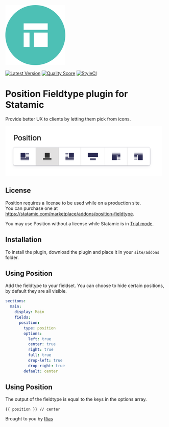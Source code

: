 ![Icon](icon.svg)

[![Latest Version](https://img.shields.io/github/release/rias500/statamic-position-fieldtype.svg?style=flat-square)](https://github.com/rias500/statamic-position-fieldtype/releases)
[![Quality Score](https://img.shields.io/scrutinizer/g/rias500/statamic-position-fieldtype.svg?style=flat-square)](https://scrutinizer-ci.com/g/rias500/statamic-position-fieldtype)
[![StyleCI](https://styleci.io/repos/181859139/shield)](https://styleci.io/repos/181859139)

# Position Fieldtype plugin for Statamic

Provide better UX to clients by letting them pick from icons.

![Screenshot](./resources/assets/img/position-fieldtype-screenshot.png)

## License

Position requires a license to be used while on a production site.  
You can purchase one at https://statamic.com/marketplace/addons/position-fieldtype.

You may use Position without a license while Statamic is in [Trial mode](https://docs.statamic.com/knowledge-base/trial-mode).

## Installation

To install the plugin, download the plugin and place it in your `site/addons` folder.

## Using Position

Add the fieldtype to your fieldset. You can choose to hide certain positions, by default they are all visible.

```yaml
sections:
  main:
    display: Main
    fields:
      position:
        type: position
        options:
          left: true
          center: true
          right: true
          full: true
          drop-left: true
          drop-right: true
        default: center
```

## Using Position

The output of the fieldtype is equal to the keys in the options array.

```twig
{{ position }} // center
```

Brought to you by [Rias](https://rias.be)
